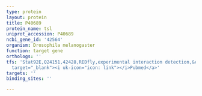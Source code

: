 ```yaml
---
type: protein
layout: protein
title: P40689
protein_name: tsl
uniprot_accession: P40689
ncbi_gene_id: '42564'
organism: Drosophila melanogaster
function: target gene
orthologs: ''
tfs: 'Stat92E,Q24151,42428,REDfly,experimental interaction detection,&ensp;<a href="https://www.ncbi.nlm.nih.gov/pubmed/?term=20965965%5Buid%5D+OR+17595301%5Buid%5D"
  target="_blank"><i uk-icon="icon: link"></i>Pubmed</a>'
targets: ''
binding_sites: ''

---
```

